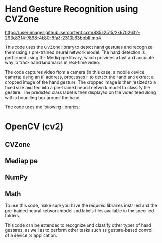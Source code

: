 # Hand Gesture Recognition using CVZone

https://user-images.githubusercontent.com/88562515/236702632-293c8314-7898-4b80-8fa8-2310b63bbb1f.mp4

This code uses the CVZone library to detect hand gestures and recognize them using a pre-trained neural network model. The hand detection is performed using the Mediapipe library, which provides a fast and accurate way to track hand landmarks in real-time video.

The code captures video from a camera (in this case, a mobile device camera) using an IP address, processes it to detect the hand and extract a cropped image of the hand gesture. The cropped image is then resized to a fixed size and fed into a pre-trained neural network model to classify the gesture. The predicted class label is then displayed on the video feed along with a bounding box around the hand.

The code uses the following libraries:

# OpenCV (cv2) #
## CVZone #
## Mediapipe # 
## NumPy #
## Math #
To use this code, make sure you have the required libraries installed and the pre-trained neural network model and labels files available in the specified folders.

This code can be extended to recognize and classify other types of hand gestures, as well as to perform other tasks such as gesture-based control of a device or application.
